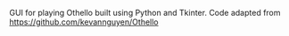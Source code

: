 GUI for playing Othello built using Python and Tkinter. Code adapted from https://github.com/kevannguyen/Othello
